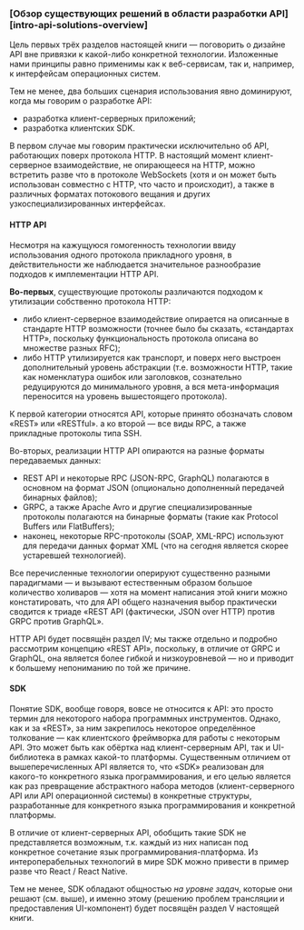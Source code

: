 ### [Обзор существующих решений в области разработки API][intro-api-solutions-overview]

Цель первых трёх разделов настоящей книги — поговорить о дизайне API вне привязки к какой-либо конкретной технологии. Изложенные нами принципы равно применимы как к веб-сервисам, так и, например, к интерфейсам операционных систем.

Тем не менее, два больших сценария использования явно доминируют, когда мы говорим о разработке API:
  * разработка клиент-серверных приложений;
  * разработка клиентских SDK.

В первом случае мы говорим практически исключительно об API, работающих поверх протокола HTTP. В настоящий момент клиент-серверное взаимодействие, не опирающееся на HTTP, можно встретить разве что в протоколе WebSockets (хотя и он может быть использован совместно с HTTP, что часто и происходит), а также в различных форматах потокового вещания и других узкоспециализированных интерфейсах.

#### HTTP API

Несмотря на кажущуюся гомогенность технологии ввиду использования одного протокола прикладного уровня, в действительности же наблюдается значительное разнообразие подходов к имплементации HTTP API.

**Во-первых**, существующие протоколы различаются подходом к утилизации собственно протокола HTTP:
  * либо клиент-серверное взаимодействие опирается на описанные в стандарте HTTP возможности (точнее было бы сказать, «стандартах HTTP», поскольку функциональность протокола описана во множестве разных RFC);
  * либо HTTP утилизируется как транспорт, и поверх него выстроен дополнительный уровень абстракции (т.е. возможности HTTP, такие как номенклатура ошибок или заголовков, сознательно редуцируются до минимального уровня, а вся мета-информация переносится на уровень вышестоящего протокола).

К первой категории относятся API, которые принято обозначать словом «REST» или «RESTful». а ко второй — все виды RPC, а также прикладные протоколы типа SSH.

Во-вторых, реализации HTTP API опираются на разные форматы передаваемых данных:
  * REST API и некоторые RPC (JSON-RPC, GraphQL) полагаются в основном на формат JSON (опционально дополненный передачей бинарных файлов);
  * GRPC, а также Apache Avro и другие специализированные протоколы полагаются на бинарные форматы (такие как Protocol Buffers или FlatBuffers);
  * наконец, некоторые RPC-протоколы (SOAP, XML-RPC) используют для передачи данных формат XML (что на сегодня является скорее устаревшей технологией).

Все перечисленные технологии оперируют существенно разными парадигмами — и вызывают естественным образом большое количество холиваров — хотя на момент написания этой книги можно констатировать, что для API общего назначения выбор практически сводится к триаде «REST API (фактически, JSON over HTTP) против GRPC против GraphQL».

HTTP API будет посвящён раздел IV; мы также отдельно и подробно рассмотрим концепцию «REST API», поскольку, в отличие от GRPC и GraphQL, она является более гибкой и низкоуровневой — но и приводит к большему непониманию по той же причине.

#### SDK

Понятие SDK, вообще говоря, вовсе не относится к API: это просто термин для некоторого набора программных инструментов. Однако, как и за «REST», за ним закрепилось некоторое определённое толкование — как клиентского фреймворка для работы с некоторым API. Это может быть как обёртка над клиент-серверным API, так и UI-библиотека в рамках какой-то платформы. Существенным отличием от вышеперечисленных API является то, что «SDK» реализован для какого-то конкретного языка программирования, и его целью является как раз превращение абстрактного набора методов (клиент-серверного API или API операционной системы) в конкретные структуры, разработанные для конкретного языка программирования и конкретной платформы.

В отличие от клиент-серверных API, обобщить такие SDK не представляется возможным, т.к. каждый из них написан под конкретное сочетание язык программирования-платформа. Из интероперабельных технологий в мире SDK можно привести в пример разве что React / React Native.

Тем не менее, SDK обладают общностью *на уровне задач*, которые они решают (см. выше), и именно этому (решению проблем трансляции и предоставления UI-компонент) будет посвящён раздел V настоящей книги.